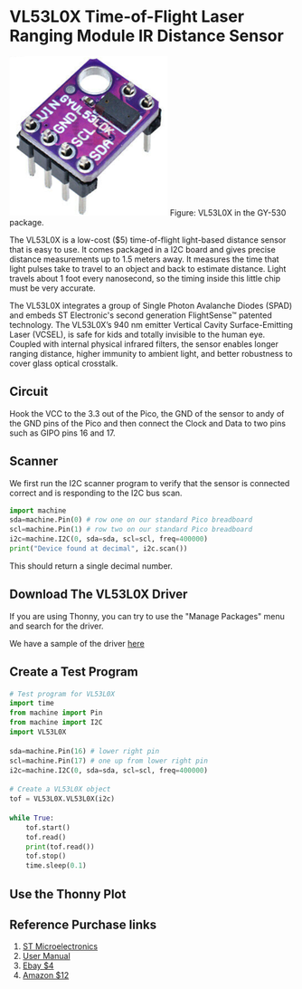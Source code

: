# VL53L0X Time-of-Flight Laser Ranging Module IR Distance Sensor

![](../img/VL53L0X_GY-530.png)
Figure: VL53L0X in the GY-530 package.

The VL53L0X is a low-cost ($5) time-of-flight light-based distance sensor that is easy to use.  It comes packaged in a I2C board and gives precise distance measurements up to 1.5 meters away.  It measures the time that light pulses take to travel to an object and back to estimate distance.  Light travels about 1 foot every nanosecond, so the timing inside this little chip must be very accurate.

The VL53L0X integrates a  group of Single Photon Avalanche Diodes (SPAD) and embeds ST Electronic's second generation FlightSense™ patented technology.  The VL53L0X’s 940 nm  emitter Vertical Cavity Surface-Emitting Laser (VCSEL), is safe for kids and totally invisible to the human eye.  Coupled with internal physical infrared filters, the sensor enables longer ranging distance, higher immunity to ambient light, and better robustness to cover glass optical crosstalk.

## Circuit
Hook the VCC to the 3.3 out of the Pico, the GND of the sensor to andy of the GND pins of the Pico and then connect the Clock and Data to two pins such as GIPO pins 16 and 17.

## Scanner

We first run the I2C scanner program to verify that the sensor is connected correct and is responding to the I2C bus scan.

```py
import machine
sda=machine.Pin(0) # row one on our standard Pico breadboard
scl=machine.Pin(1) # row two on our standard Pico breadboard
i2c=machine.I2C(0, sda=sda, scl=scl, freq=400000)
print("Device found at decimal", i2c.scan())
```

This should return a single decimal number.

## Download The VL53L0X Driver

If you are using Thonny, you can try to use the "Manage Packages" menu and search for the driver.

We have a sample of the driver [here](https://github.com/CoderDojoTC/micropython/blob/main/src/drivers/VL53L0X.py)

## Create a Test Program

```py
# Test program for VL53L0X
import time
from machine import Pin
from machine import I2C
import VL53L0X

sda=machine.Pin(16) # lower right pin
scl=machine.Pin(17) # one up from lower right pin
i2c=machine.I2C(0, sda=sda, scl=scl, freq=400000)

# Create a VL53L0X object
tof = VL53L0X.VL53L0X(i2c)

while True:
    tof.start()
    tof.read()
    print(tof.read())
    tof.stop()
    time.sleep(0.1)
```

## Use the Thonny Plot


## Reference Purchase links

1. [ST Microelectronics](https://www.st.com/en/imaging-and-photonics-solutions/vl53l0x.html)
2. [User Manual](https://www.st.com/resource/en/user_manual/dm00279088-world-smallest-timeofflight-ranging-and-gesture-detection-sensor-application-programming-interface-stmicroelectronics.pdf)
3. [Ebay $4](https://www.ebay.com/itm/163960247303)
4. [Amazon $12](https://www.amazon.com/VL53L0X-Ranging-Distance-Measurement-Communication/dp/B07KDQ4XQ4)

